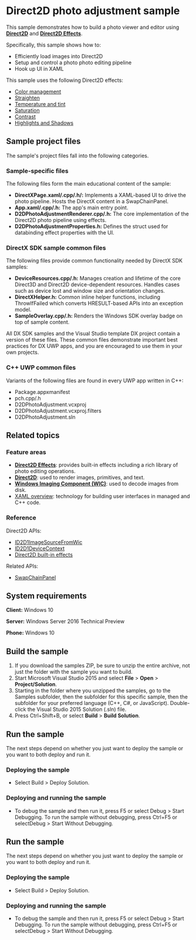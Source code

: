 <!---
  category: AudioVideoAndCamera
  samplefwlink: http://go.microsoft.com/fwlink/p/?LinkId=620533
--->

# Direct2D photo adjustment sample

This sample demonstrates how to build a photo viewer and editor using [**Direct2D**](http://msdn.microsoft.com/library/windows/desktop/dd370990) and [**Direct2D Effects**](http://msdn.microsoft.com/library/windows/desktop/hh706327).

Specifically, this sample shows how to:

- Efficiently load images into Direct2D
- Setup and control a photo photo editing pipeline
- Hook up UI in XAML

This sample uses the following Direct2D effects:
- [Color management](http://msdn.microsoft.com/en-us/library/windows/desktop/hh706318)
- [Straighten](http://msdn.microsoft.com/en-us/library/windows/desktop/dn900462)
- [Temperature and tint](http://msdn.microsoft.com/en-us/library/windows/desktop/dn900463)
- [Saturation](http://msdn.microsoft.com/en-us/library/windows/desktop/hh706369)
- [Contrast](http://msdn.microsoft.com/en-us/library/windows/desktop/dn890716)
- [Highlights and Shadows](http://msdn.microsoft.com/en-us/library/windows/desktop/dn890773)

## Sample project files

The sample's project files fall into the following categories.

### Sample-specific files
The following files form the main educational content of the sample:

- **DirectXPage.xaml/.cpp/.h/:** Implements a XAML-based UI to drive the photo pipeline. Hosts the DirectX content in a SwapChainPanel.
- **App.xaml/.cpp/.h:** The app's main entry point.
- **D2DPhotoAdjustmentRenderer.cpp/.h:** The core implementation of the Direct2D photo pipeline using effects.
- **D2DPhotoAdjustmentProperties.h:** Defines the struct used for databinding effect properties with the UI.

### DirectX SDK sample common files
The following files provide common functionality needed by DirectX SDK samples:

- **DeviceResources.cpp/.h:** Manages creation and lifetime of the core Direct3D and Direct2D device-dependent resources. Handles cases such as device lost and window size and orientation changes.
- **DirectXHelper.h:** Common inline helper functions, including ThrowIfFailed which converts HRESULT-based APIs into an exception model.
- **SampleOverlay.cpp/.h:** Renders the Windows SDK overlay badge on top of sample content.

All DX SDK samples and the Visual Studio template DX project contain a version of these files. These common files demonstrate important best practices for DX UWP apps, and you are encouraged to use them in your own projects.

### C++ UWP common files
Variants of the following files are found in every UWP app written in C++:

- Package.appxmanifest
- pch.cpp/.h
- D2DPhotoAdjustment.vcxproj
- D2DPhotoAdjustment.vcxproj.filters
- D2DPhotoAdjustment.sln

## Related topics

### Feature areas

- [**Direct2D Effects**](http://msdn.microsoft.com/library/windows/desktop/hh706327): provides built-in effects including a rich library of photo editing operations.
- [**Direct2D**](http://msdn.microsoft.com/library/windows/desktop/dd370990): used to render images, primitives, and text.
- [**Windows Imaging Component (WIC)**](http://msdn.microsoft.com/library/windows/desktop/ee719655): used to decode images from disk.
- [XAML overview](https://msdn.microsoft.com/library/windows/apps/mt185595): technology for building user interfaces in managed and C++ code.

### Reference

Direct2D APIs:

- [ID2D1ImageSourceFromWic](http://msdn.microsoft.com/library/windows/desktop/dn900414)
- [ID2D1DeviceContext](http://msdn.microsoft.com/library/windows/desktop/hh404479)
- [Direct2D built-in effects](https://msdn.microsoft.com/library/windows/desktop/hh706316)

Related APIs:

- [SwapChainPanel](https://msdn.microsoft.com/library/windows/apps/windows.ui.xaml.controls.swapchainpanel)

## System requirements

**Client:** Windows 10

**Server:** Windows Server 2016 Technical Preview

**Phone:** Windows 10

## Build the sample

1. If you download the samples ZIP, be sure to unzip the entire archive, not just the folder with the sample you want to build. 
2. Start Microsoft Visual Studio 2015 and select **File** \> **Open** \> **Project/Solution**.
3. Starting in the folder where you unzipped the samples, go to the Samples subfolder, then the subfolder for this specific sample, then the subfolder for your preferred language (C++, C#, or JavaScript). Double-click the Visual Studio 2015 Solution (.sln) file.
4. Press Ctrl+Shift+B, or select **Build** \> **Build Solution**.

## Run the sample

The next steps depend on whether you just want to deploy the sample or you want to both deploy and run it.

### Deploying the sample

- Select Build > Deploy Solution. 

### Deploying and running the sample

- To debug the sample and then run it, press F5 or select Debug >  Start Debugging. To run the sample without debugging, press Ctrl+F5 or selectDebug > Start Without Debugging. 


## Run the sample

The next steps depend on whether you just want to deploy the sample or you want to both deploy and run it.

### Deploying the sample

- Select Build > Deploy Solution. 

### Deploying and running the sample

- To debug the sample and then run it, press F5 or select Debug >  Start Debugging. To run the sample without debugging, press Ctrl+F5 or selectDebug > Start Without Debugging. 